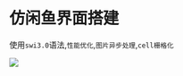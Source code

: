 # 仿闲鱼界面搭建


使用`swi3.0`语法,`性能优化`,`图片异步处理`,`cell栅格化`

![](http://image.baidu.com/detail/newindex?col=&tag=&pn=0&pid=38479750059&aid=412909937&user_id=1036227902&setid=-1&sort=0&newsPn=&star=&fr=&from=2)
